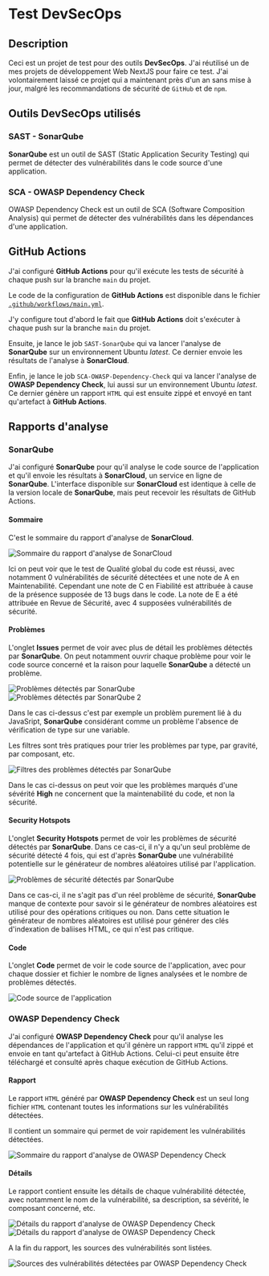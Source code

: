 # Test DevSecOps

## Description

Ceci est un projet de test pour des outils **DevSecOps**.
J'ai réutilisé un de mes projets de développement Web NextJS pour faire ce test. J'ai volontairement laissé ce projet qui a maintenant près d'un an sans mise à jour, malgré les recommandations de sécurité de `GitHub` et de `npm`.

## Outils DevSecOps utilisés

### SAST - SonarQube

**SonarQube** est un outil de SAST (Static Application Security Testing) qui permet de détecter des vulnérabilités dans le code source d'une application.

### SCA - OWASP Dependency Check

OWASP Dependency Check est un outil de SCA (Software Composition Analysis) qui permet de détecter des vulnérabilités dans les dépendances d'une application.

## GitHub Actions

J'ai configuré **GitHub Actions** pour qu'il exécute les tests de sécurité à chaque push sur la branche `main` du projet.

Le code de la configuration de **GitHub Actions** est disponible dans le fichier [`.github/workflows/main.yml`](.github/workflows/main.yml).

J'y configure tout d'abord le fait que **GitHub Actions** doit s'exécuter à chaque push sur la branche `main` du projet.

Ensuite, je lance le job `SAST-SonarQube` qui va lancer l'analyse de **SonarQube** sur un environnement Ubuntu *latest*. Ce dernier envoie les résultats de l'analyse à **SonarCloud**.

Enfin, je lance le job `SCA-OWASP-Dependency-Check` qui va lancer l'analyse de **OWASP Dependency Check**, lui aussi sur un environnement Ubuntu *latest*. Ce dernier génère un rapport `HTML` qui est ensuite zippé et envoyé en tant qu'artefact à **GitHub Actions**.

## Rapports d'analyse

### SonarQube

J'ai configuré **SonarQube** pour qu'il analyse le code source de l'application et qu'il envoie les résultats à **SonarCloud**, un service en ligne de **SonarQube**.
L'interface disponible sur **SonarCloud** est identique à celle de la version locale de **SonarQube**, mais peut recevoir les résultats de GitHub Actions.

#### Sommaire

C'est le sommaire du rapport d'analyse de **SonarCloud**.

![Sommaire du rapport d'analyse de SonarCloud](./images/sast_summary.png)

Ici on peut voir que le test de Qualité global du code est réussi, avec notamment 0 vulnérabilités de sécurité détectées et une note de A en Maintenabilité.
Cependant une note de C en Fiabilité est attribuée à cause de la présence supposée de 13 bugs dans le code.
La note de E a été attribuée en Revue de Sécurité, avec 4 supposées vulnérabilités de sécurité.

#### Problèmes

L'onglet **Issues** permet de voir avec plus de détail les problèmes détectés par **SonarQube**.
On peut notamment ouvrir chaque problème pour voir le code source concerné et la raison pour laquelle **SonarQube** a détecté un problème.

![Problèmes détectés par SonarQube](./images/sast_issue_example1.png)
![Problèmes détectés par SonarQube 2](./images/sast_issue_example2.png)

Dans le cas ci-dessus c'est par exemple un problèm purement lié à du JavaSript, **SonarQube** considérant comme un problème l'absence de vérification de type sur une variable.

Les filtres sont très pratiques pour trier les problèmes par type, par gravité, par composant, etc.

![Filtres des problèmes détectés par SonarQube](./images/sast_issue_filters.png)

Dans le cas ci-dessus on peut voir que les problèmes marqués d'une sévérité **High** ne concernent que la maintenabilité du code, et non la sécurité.

#### Security Hotspots

L'onglet **Security Hotspots** permet de voir les problèmes de sécurité détectés par **SonarQube**.
Dans ce cas-ci, il n'y a qu'un seul problème de sécurité détecté 4 fois, qui est d'après **SonarQube** une vulnérabilité potentielle sur le générateur de nombres aléatoires utilisé par l'application.

![Problèmes de sécurité détectés par SonarQube](./images/sast_hotspots.png)

Dans ce cas-ci, il ne s'agit pas d'un réel problème de sécurité, **SonarQube** manque de contexte pour savoir si le générateur de nombres aléatoires est utilisé pour des opérations critiques ou non. Dans cette situation le générateur de nombres aléatoires est utilisé pour générer des clés d'indexation de baliises HTML, ce qui n'est pas critique.

#### Code

L'onglet **Code** permet de voir le code source de l'application, avec pour chaque dossier et fichier le nombre de lignes analysées et le nombre de problèmes détectés.

![Code source de l'application](./images/sast_code.png)

### OWASP Dependency Check

J'ai configuré **OWASP Dependency Check** pour qu'il analyse les dépendances de l'application et qu'il génère un rapport `HTML` qu'il zippé et envoie en tant qu'artefact à GitHub Actions. Celui-ci peut ensuite être téléchargé et consulté après chaque exécution de GitHub Actions.

#### Rapport

Le rapport `HTML` généré par **OWASP Dependency Check** est un seul long fichier `HTML` contenant toutes les informations sur les vulnérabilités détectées.

Il contient un sommaire qui permet de voir rapidement les vulnérabilités détectées.

![Sommaire du rapport d'analyse de OWASP Dependency Check](./images/sca_summary.png)

#### Détails

Le rapport contient ensuite les détails de chaque vulnérabilité détectée, avec notamment le nom de la vulnérabilité, sa description, sa sévérité, le composant concerné, etc.

![Détails du rapport d'analyse de OWASP Dependency Check](./images/sca_vuln1.png)
![Détails du rapport d'analyse de OWASP Dependency Check](./images/sca_vuln2.png)

A la fin du rapport, les sources des vulnérabilités sont listées.

![Sources des vulnérabilités détectées par OWASP Dependency Check](./images/sca_sources.png)
